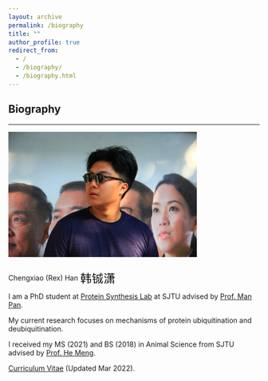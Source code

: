 ```yaml
---
layout: archive
permalink: /biography
title: ""
author_profile: true
redirect_from: 
  - /
  - /biography/
  - /biography.html
---
```

## __Biography__
---
  
<img src="/images/bio.png" align="center" width=75%> 
<br></br>

Chengxiao (Rex) Han <img src="/images/rexhanname.jpg" style="height: 25px;vertical-align: middle" title="photographed by Yulin Liao">

I am a PhD student at [Protein Synthesis Lab](https://www.x-mol.com/groups/panlab?lang=en) at SJTU advised by [Prof. Man Pan](https://www.x-mol.com/groups/panlab/people?lang=en).   

My current research focuses on mechanisms of protein ubiquitination and deubiquitination. 

I received my MS (2021) and BS (2018) in Animal Science from SJTU advised by [Prof. He Meng](https://www.agri.sjtu.edu.cn/En/Data/View/2947). 

[Curriculum Vitae](https://rexhancx.github.io/files/CV_Chengxiao_Han_v3_3.pdf) (Updated Mar 2022).


<!---
## __News__
---
* May 2022: An oral presentation at *World Poultry Science Association Congress 2022* was accepted.
* Oct 2021: An oral presentation  at *21st National Conference on Animal Genetics & Breeding* was [delivered](/images/OPat21NAGB.jpg).



## __Experience__
---
* __MS__, SJTU (Mar 2021)  
  __Cumulative GPA:__ 3.73/4.0, __Outstanding Graduate__  
  __Advisor:__ Prof. [He Meng](http://www.agri.sjtu.edu.cn/En/Data/View/2947)  
  __Core Courses:__ Cell Biology (A+), Animal Genomics (A), Quantitative Genetics (A), Molecular Immunology (A)
  
* __BS in Animal Science__, Shanghai Jiao Tong University, Shanghai, China (Jun 2018)  
  __Cumulative GPA:__ 3.56/4.0  
  __Core Courses:__ Genetics (96/100), Bioinformatics (95/100), Biostatistics (94/100), Animal Microbiology (92/100)


## __Education__
---
* __MS__, SJTU (Mar 2021)  
  __Cumulative GPA:__ 3.73/4.0, __Outstanding Graduate__  
  __Advisor:__ Prof. [He Meng](http://www.agri.sjtu.edu.cn/En/Data/View/2947)  
  __Core Courses:__ Cell Biology (A+), Animal Genomics (A), Quantitative Genetics (A), Molecular Immunology (A)
  
* __BS in Animal Science__, Shanghai Jiao Tong University, Shanghai, China (Jun 2018)  
  __Cumulative GPA:__ 3.56/4.0  
  __Core Courses:__ Genetics (96/100), Bioinformatics (95/100), Biostatistics (94/100), Animal Microbiology (92/100)


## __Honors, Awards and Memberships__  

- 2021 Outstanding Graduate of SJTU
- 2020 National Scholarship for Postgraduates
- 2019 Membership of World Poultry Science Association (WPSA)
- 2018 Membership of Chinese Society for Cell Biology
- 2017 First-class Scholarship of SJTU
- 2016 Second-class Scholarship of SJTU
- 2016 Merit Student of SJTU
- 2015 Excellent League Member of SJTU

---->